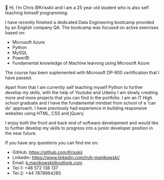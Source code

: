 👋 Hi, I’m Chris @Krisskii and I am a 25 year old student who is also self teaching himself programming.

I have recently finished a dedicated Data Engineering bootcamp provided by an English company QA. 
The bootcamp was focused on active exercises based on: 
  - Microsoft Azure
  - Python
  - MySQL
  - PowerBI
  - Fundamental knowledge of Machine learning using Microsoft Azure

The course has been suplemented with Microsoft DP-900 certification that I have passed.

Apart from that I am currently self teaching myself Python to further develop my skills, with the help of Youtube and Udemy I am slowly creating more and more projects that you can find in the portfolio. 
I am an IT High school graduate and I have the fundamental mindset from school of a 'can do' approach. I have previously had experience in building responsive websites using HTML, CSS and jQuery.

I enjoy both the front and back end of software development and would like to further develop my skills to progress into a junior developer position in the near future.

If you have any questions you can find me on:

- GitHub: https://github.com/Krisskii
- Linkedin: https://www.linkedin.com/in/k-manikowski/
- Email: k.manikowski@outlook.com
- Tel-1: +48 572 138 137
- Tel-2: +44 7878964285     
